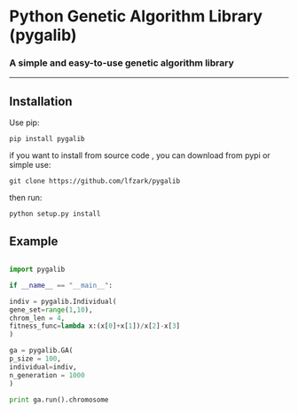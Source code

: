 Python Genetic Algorithm Library (pygalib) 
======================= 
### A simple and easy-to-use genetic algorithm library 

---- 

## Installation 
Use pip: 
```
pip install pygalib 
```
if you want to install from source code , you can download from pypi or simple use: 
```
git clone https://github.com/lfzark/pygalib 
```
then run: 
```
python setup.py install 
```

## Example 

```python 

import pygalib 

if __name__ == "__main__": 

indiv = pygalib.Individual( 
gene_set=range(1,10), 
chrom_len = 4, 
fitness_func=lambda x:(x[0]+x[1])/x[2]-x[3] 
) 

ga = pygalib.GA( 
p_size = 100, 
individual=indiv, 
n_generation = 1000 
) 

print ga.run().chromosome 

```
